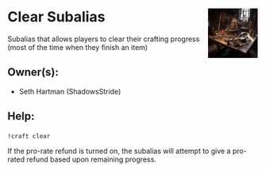 <h1>Clear Subalias<img align="right" src="../images/fail.png" width="100px"></h1>

Subalias that allows players to clear their crafting progress (most of the time when they finish an item)

## Owner(s):
- Seth Hartman (ShadowsStride)

## Help:
`!craft clear`

If the pro-rate refund is turned on, the subalias will attempt to give a pro-rated refund based upon remaining progress.